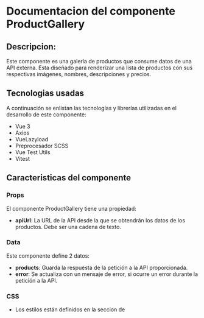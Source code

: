 # Documentacion del componente ProductGallery
## Descripcion:
Este componente  es una galería de productos que consume datos de una API externa. Esta diseñado para renderizar una lista de productos con sus respectivas imágenes, nombres, descripciones y precios. 

## Tecnologias usadas
A continuación se enlistan las tecnologías y librerías utilizadas en el desarrollo de este componente:
* Vue 3
* Axios
* VueLazyload
* Preprocesador SCSS
* Vue Test Utils
* Vitest

## Caracteristicas del componente
### Props
El componente ProductGallery tiene una propiedad:
* **apiUrl**: La URL de la API desde la que se obtendrán los datos de los productos. Debe ser una cadena de texto.

### Data
Este componente define 2 datos: 
* **products**: Guarda la respuesta de la petición a la API proporcionada.
* **error**: Se actualiza con un mensaje de error, si ocurre un error durante la petición a la API. 

### CSS
* Los estilos están definidos en la seccion de <style> y usan la extencion .scss.
* Los estilos están "scoped", lo que significa que solo se aplicarán a este componente y no afectarán a otros componentes de la aplicación donde se reutilice.
* Se pueden modificar las variables *$product-item-background-color*, *$product-item-border-color* y *$product-item-text-color*, para cambiar el color del fondo, borde y texto del item de cada producto. 
* Los productos se muestran en una cuadrícula con un diseño responsivo. 
* Se usa una animación de transformación al pasar el mouse sobre cada producto para indicar la interactividad.

### Notas
El componente depende de:
-    **axios**: Para hacer solicitudes HTTP a la API.
-    **vue-lazyload**: Para cargar las imágenes de los productos de manera perezosa.

### Recomendaciones sobre VueLazyLoad
La carga perezosa puede mejorar significativamente el rendimiento al reducir la cantidad de datos que necesitan ser cargados cuando la página se carga inicialmente. 

En este componente Vue, se utiliza la biblioteca vue-lazyload para implementar la carga perezosa de las imágenes de los productos:

```vue
<img v-lazy="product.image" :alt="'Imagen del producto ' + product.name" class="product-image">
```

De esta manera las imágenes que no están en la vista del usuario no se cargarán hasta que el usuario se desplace hasta ellas.

Es importante configuarar vue-lazyload en el archivo main.js:

```js
import VueLazyload from 'vue-lazyload';
import errorImage from './assets/error-image.png';
import loadingImage from './assets/loading-image.gif';

const app = createApp(App);

app.use(VueLazyload, {
  preLoad: 1.3,
  error: errorImage,
  loading: loadingImage,
  attempt: 1
});

```

## Uso del componente
Para utilizar este componente, primero se debe descargar el archivo *ProductGallery.vue* que se encuentra dentro de *src/components* y agregarlo al proyecto donde se reutilizara. 
Posteriormeente se debe importar en el archivo donde se utilizara, luego, puedes utilizarlo como un elemento HTML personalizado, proporcionando la URL de la API como un atributo:  

A continuacion un ejemplo:

```vue 
<template>
  <main>
    <ProductGallery :apiUrl="'https://64766fef9233e82dd53a050e.mockapi.io/api/products'"/>
  </main>
</template>

<script setup>
import ProductGallery from './components/ProductGallery.vue';
</script>

```

## Demostracion
El ejemplo anterior se encuentra en el archivo *App.vue*, este componente utiliza [MockAPI](https://mockapi.io/) para crear una API de prueba que retorna datos de productos. 
La implementación de este componente se puede ver de la siguiente forma:

**Visualización de la galeria de productos**

![gallery product](https://github.com/MileydyMtz/vue-product-gallery-component/assets/85470047/4a7ee697-81ea-4c4b-ac85-5a8fcb3bd0e4)


**Vista Mobile **

![gallery product mobile](https://github.com/MileydyMtz/vue-product-gallery-component/assets/85470047/96f1e7d2-5e50-42bb-a932-4c092eb71df8)


**Carga de las imagenes**

![gallery product loading](https://github.com/MileydyMtz/vue-product-gallery-component/assets/85470047/0172924c-0d5a-43bc-b032-8de4427ffc5f)


**Mensaje al usuario si ocurre un error**

![gallery product error](https://github.com/MileydyMtz/vue-product-gallery-component/assets/85470047/b81b2f04-31ed-44b6-8f13-4cc9f6bd278d)


## Pruebas
Las pruebas se han implementado utilizando la biblioteca vitest para correr las pruebas y @vue/test-utils para montar el componente. Además, se usa flush-promises para asegurar que todas las promesas pendientes se hayan resuelto antes de proceder y axios-mock-adapter para simular las respuestas de la API. 
A continuacion se muestran las pruebas implementadas:
* **renders properly**: Esta prueba verifica que el componente se renderiza correctamente cuando recibe una respuesta exitosa de la API. Se proporciona una respuesta ficticia que incluye dos productos. Se espera que los detalles de ambos productos aparezcan en el texto renderizado del componente.
* **renders error message on failed request**: Esta prueba verifica que el componente muestra un mensaje de error cuando la petición a la API falla. Se configura el MockAdapter para responder con un error 500. Se espera que el mensaje de error aparezca en el texto renderizado del componente.
* **renders each product with all details**: Esta prueba verifica que el componente renderiza correctamente cada producto con todos sus detalles. Al igual que en la primera prueba, se proporciona una respuesta ficticia que incluye dos productos. Sin embargo, en lugar de simplemente buscar los detalles de los productos en el texto renderizado del componente, esta prueba verifica que cada producto se renderiza como un elemento con la clase .product-item y que cada uno de estos elementos contiene los detalles correctos.
